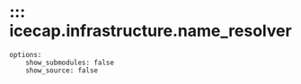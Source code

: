 # ::: icecap.infrastructure.name_resolver
    options:
        show_submodules: false
        show_source: false